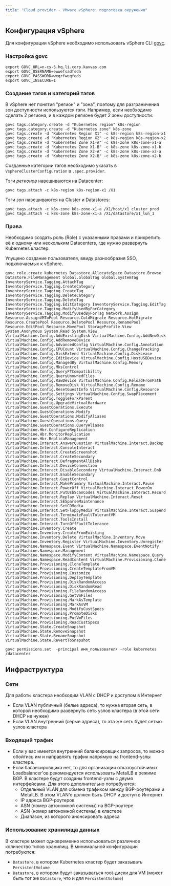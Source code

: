 ```yaml
---
title: "Cloud provider - VMware vSphere: подготовка окружения"
---
```


## Конфигурация vSphere

Для конфигурации vSphere необходимо использовать vSphere CLI [govc](https://github.com/vmware/govmomi/tree/master/govc#installation).

### Настройка govc

```shell
export GOVC_URL=n-cs-5.hq.li.corp.kavvas.com
export GOVC_USERNAME=ewwefsadfsda
export GOVC_PASSWORD=weqrfweqfeds
export GOVC_INSECURE=1
```

### Создание тэгов и категорий тэгов

В vSphere нет понятия "регион" и "зона", поэтому для разграничения зон доступности используются тэги.
Например, если необходимо сделать 2 региона, и в каждом регионе будет 2 зоны доступности:

```shell
govc tags.category.create -d "Kubernetes region" k8s-region
govc tags.category.create -d "Kubernetes zone" k8s-zone
govc tags.create -d "Kubernetes Region X1" -c k8s-region k8s-region-x1
govc tags.create -d "Kubernetes Region X2" -c k8s-region k8s-region-x2
govc tags.create -d "Kubernetes Zone X1-A" -c k8s-zone k8s-zone-x1-a
govc tags.create -d "Kubernetes Zone X1-B" -c k8s-zone k8s-zone-x1-b
govc tags.create -d "Kubernetes Zone X2-A" -c k8s-zone k8s-zone-x2-a
govc tags.create -d "Kubernetes Zone X2-B" -c k8s-zone k8s-zone-x2-b
```

Созданные категории тэгов необходимо указать в `VsphereClusterConfiguration` в `.spec.provider`.

Тэги *регионов* навешиваются на Datacenter:

```shell
govc tags.attach -c k8s-region k8s-region-x1 /X1
```

Тэги *зон* навешиваются на Cluster и Datastores:

```shell
govc tags.attach -c k8s-zone k8s-zone-x1-a /X1/host/x1_cluster_prod
govc tags.attach -c k8s-zone k8s-zone-x1-a /X1/datastore/x1_lun_1
```

### Права

Необходимо создать роль (Role) с указанными правами и прикрепить её к одному или нескольким Datacenters, где нужно развернуть Kubernetes кластер.

Упущено создание пользователя, ввиду разнообразия SSO, подключаемых к vSphere.

```shell
govc role.create kubernetes Datastore.AllocateSpace Datastore.Browse Datastore.FileManagement Global.GlobalTag Global.SystemTag InventoryService.Tagging.AttachTag InventoryService.Tagging.CreateCategory InventoryService.Tagging.CreateTag InventoryService.Tagging.DeleteCategory InventoryService.Tagging.DeleteTag InventoryService.Tagging.EditCategory InventoryService.Tagging.EditTag InventoryService.Tagging.ModifyUsedByForCategory InventoryService.Tagging.ModifyUsedByForTag Network.Assign Resource.AssignVMToPool Resource.ColdMigrate Resource.HotMigrate Resource.CreatePool Resource.DeletePool Resource.RenamePool Resource.EditPool Resource.MovePool StorageProfile.View System.Anonymous System.Read System.View VirtualMachine.Config.AddExistingDisk VirtualMachine.Config.AddNewDisk VirtualMachine.Config.AddRemoveDevice VirtualMachine.Config.AdvancedConfig VirtualMachine.Config.Annotation VirtualMachine.Config.CPUCount VirtualMachine.Config.ChangeTracking VirtualMachine.Config.DiskExtend VirtualMachine.Config.DiskLease VirtualMachine.Config.EditDevice VirtualMachine.Config.HostUSBDevice VirtualMachine.Config.ManagedBy VirtualMachine.Config.Memory VirtualMachine.Config.MksControl VirtualMachine.Config.QueryFTCompatibility VirtualMachine.Config.QueryUnownedFiles VirtualMachine.Config.RawDevice VirtualMachine.Config.ReloadFromPath VirtualMachine.Config.RemoveDisk VirtualMachine.Config.Rename VirtualMachine.Config.ResetGuestInfo VirtualMachine.Config.Resource VirtualMachine.Config.Settings VirtualMachine.Config.SwapPlacement VirtualMachine.Config.ToggleForkParent VirtualMachine.Config.UpgradeVirtualHardware VirtualMachine.GuestOperations.Execute VirtualMachine.GuestOperations.Modify VirtualMachine.GuestOperations.ModifyAliases VirtualMachine.GuestOperations.Query VirtualMachine.GuestOperations.QueryAliases VirtualMachine.Hbr.ConfigureReplication VirtualMachine.Hbr.MonitorReplication VirtualMachine.Hbr.ReplicaManagement VirtualMachine.Interact.AnswerQuestion VirtualMachine.Interact.Backup VirtualMachine.Interact.ConsoleInteract VirtualMachine.Interact.CreateScreenshot VirtualMachine.Interact.CreateSecondary VirtualMachine.Interact.DefragmentAllDisks VirtualMachine.Interact.DeviceConnection VirtualMachine.Interact.DisableSecondary VirtualMachine.Interact.DnD VirtualMachine.Interact.EnableSecondary VirtualMachine.Interact.GuestControl VirtualMachine.Interact.MakePrimary VirtualMachine.Interact.Pause VirtualMachine.Interact.PowerOff VirtualMachine.Interact.PowerOn VirtualMachine.Interact.PutUsbScanCodes VirtualMachine.Interact.Record VirtualMachine.Interact.Replay VirtualMachine.Interact.Reset VirtualMachine.Interact.SESparseMaintenance VirtualMachine.Interact.SetCDMedia VirtualMachine.Interact.SetFloppyMedia VirtualMachine.Interact.Suspend VirtualMachine.Interact.TerminateFaultTolerantVM VirtualMachine.Interact.ToolsInstall VirtualMachine.Interact.TurnOffFaultTolerance VirtualMachine.Inventory.Create VirtualMachine.Inventory.CreateFromExisting VirtualMachine.Inventory.Delete VirtualMachine.Inventory.Move VirtualMachine.Inventory.Register VirtualMachine.Inventory.Unregister VirtualMachine.Namespace.Event VirtualMachine.Namespace.EventNotify VirtualMachine.Namespace.Management VirtualMachine.Namespace.ModifyContent VirtualMachine.Namespace.Query VirtualMachine.Namespace.ReadContent VirtualMachine.Provisioning.Clone VirtualMachine.Provisioning.CloneTemplate VirtualMachine.Provisioning.CreateTemplateFromVM VirtualMachine.Provisioning.Customize VirtualMachine.Provisioning.DeployTemplate VirtualMachine.Provisioning.DiskRandomAccess VirtualMachine.Provisioning.DiskRandomRead VirtualMachine.Provisioning.FileRandomAccess VirtualMachine.Provisioning.GetVmFiles VirtualMachine.Provisioning.MarkAsTemplate VirtualMachine.Provisioning.MarkAsVM VirtualMachine.Provisioning.ModifyCustSpecs VirtualMachine.Provisioning.PromoteDisks VirtualMachine.Provisioning.PutVmFiles VirtualMachine.Provisioning.ReadCustSpecs VirtualMachine.State.CreateSnapshot VirtualMachine.State.RemoveSnapshot VirtualMachine.State.RenameSnapshot VirtualMachine.State.RevertToSnapshot

govc permissions.set  -principal имя_пользователя -role kubernetes /datacenter
```

## Инфраструктура

### Сети
Для работы кластера необходим VLAN с DHCP и доступом в Интернет
* Если VLAN публичный (белые адреса), то нужна вторая сеть, в которой необходимо развернуть сеть узлов кластера (в этой сети DHCP не нужен)
* Если VLAN внутренний (серые адреса), то эта же сеть будет сетью узлов кластера

### Входящий трафик
* Если у вас имеется внутренний балансировщик запросов, то можно обойтись им и направлять трафик напрямую на frontend-узлы кластера.
* Если балансировщика нет, то для организации отказоустойчивых Lоadbalancer'ов рекомендуется использовать MetalLB в режиме BGP. В кластере будут созданы frontend-узлы с двумя интерфейсами. Для этого дополнительно потребуются:
  * Отдельный VLAN для обмена трафиком между BGP-роутерами и MetalLB. В этом VLAN'e должен быть DHCP и доступ в Интернет
  * IP адреса BGP-роутеров
  * ASN (номер автономной системы) на BGP-роутере
  * ASN (номер автономной системы) в кластере
  * Диапазон, из которого анонсировать адреса

### Использование хранилища данных
В кластере может одновременно использоваться различное количество типов хранилищ. В минимальной конфигурации потребуются:
* `Datastore`, в котором Kubernetes кластер будет заказывать `PersistentVolume`
* `Datastore`, в котором будут заказываться root-диски для VM (может быть тот же `Datastore`, что и для `PersistentVolume`)
